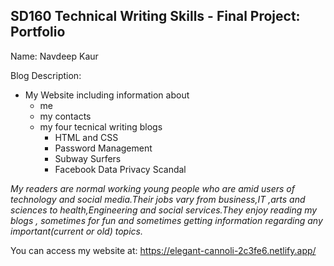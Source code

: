 ## SD160 Technical Writing Skills - Final Project: Portfolio

Name: Navdeep Kaur

Blog Description: 
- My Website including information about 
  - me
  - my contacts
  - my four tecnical writing blogs
    - HTML and CSS
    - Password Management
    - Subway Surfers
    - Facebook Data Privacy Scandal

_My readers are normal working young people who are amid users of technology and social media.Their jobs vary from business,IT ,arts and sciences to health,Engineering and social services.They enjoy reading my blogs , sometimes for fun and sometimes getting information regarding any important(current or old) topics._


You can access my website at:
https://elegant-cannoli-2c3fe6.netlify.app/
